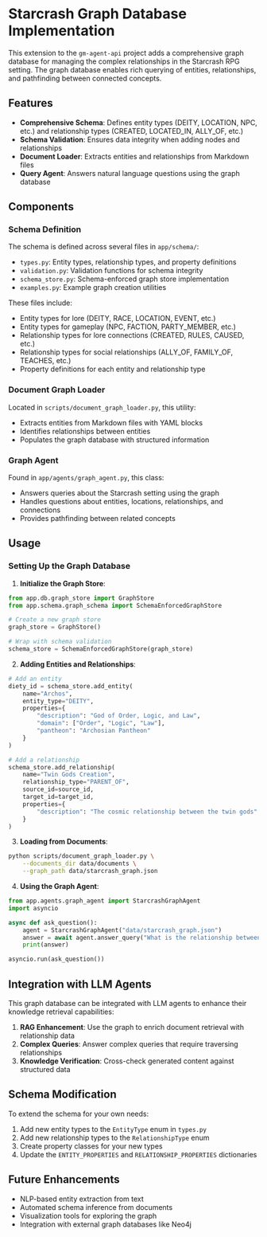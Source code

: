 # Starcrash Graph Database Implementation

This extension to the `gm-agent-api` project adds a comprehensive graph database for managing the complex relationships in the Starcrash RPG setting. The graph database enables rich querying of entities, relationships, and pathfinding between connected concepts.

## Features

- **Comprehensive Schema**: Defines entity types (DEITY, LOCATION, NPC, etc.) and relationship types (CREATED, LOCATED_IN, ALLY_OF, etc.)
- **Schema Validation**: Ensures data integrity when adding nodes and relationships
- **Document Loader**: Extracts entities and relationships from Markdown files
- **Query Agent**: Answers natural language questions using the graph database

## Components

### Schema Definition

The schema is defined across several files in `app/schema/`:

- `types.py`: Entity types, relationship types, and property definitions
- `validation.py`: Validation functions for schema integrity
- `schema_store.py`: Schema-enforced graph store implementation
- `examples.py`: Example graph creation utilities

These files include:

- Entity types for lore (DEITY, RACE, LOCATION, EVENT, etc.)
- Entity types for gameplay (NPC, FACTION, PARTY_MEMBER, etc.)
- Relationship types for lore connections (CREATED, RULES, CAUSED, etc.)
- Relationship types for social relationships (ALLY_OF, FAMILY_OF, TEACHES, etc.)
- Property definitions for each entity and relationship type

### Document Graph Loader

Located in `scripts/document_graph_loader.py`, this utility:

- Extracts entities from Markdown files with YAML blocks
- Identifies relationships between entities
- Populates the graph database with structured information

### Graph Agent

Found in `app/agents/graph_agent.py`, this class:

- Answers queries about the Starcrash setting using the graph
- Handles questions about entities, locations, relationships, and connections
- Provides pathfinding between related concepts

## Usage

### Setting Up the Graph Database

1. **Initialize the Graph Store**:

```python
from app.db.graph_store import GraphStore
from app.schema.graph_schema import SchemaEnforcedGraphStore

# Create a new graph store
graph_store = GraphStore()

# Wrap with schema validation
schema_store = SchemaEnforcedGraphStore(graph_store)
```

2. **Adding Entities and Relationships**:

```python
# Add an entity
diety_id = schema_store.add_entity(
    name="Archos",
    entity_type="DEITY",
    properties={
        "description": "God of Order, Logic, and Law",
        "domain": ["Order", "Logic", "Law"],
        "pantheon": "Archosian Pantheon"
    }
)

# Add a relationship
schema_store.add_relationship(
    name="Twin Gods Creation",
    relationship_type="PARENT_OF",
    source_id=source_id,
    target_id=target_id,
    properties={
        "description": "The cosmic relationship between the twin gods"
    }
)
```

3. **Loading from Documents**:

```bash
python scripts/document_graph_loader.py \
    --documents_dir data/documents \
    --graph_path data/starcrash_graph.json
```

4. **Using the Graph Agent**:

```python
from app.agents.graph_agent import StarcrashGraphAgent
import asyncio

async def ask_question():
    agent = StarcrashGraphAgent("data/starcrash_graph.json")
    answer = await agent.answer_query("What is the relationship between Archos and Nef?")
    print(answer)

asyncio.run(ask_question())
```

## Integration with LLM Agents

This graph database can be integrated with LLM agents to enhance their knowledge retrieval capabilities:

1. **RAG Enhancement**: Use the graph to enrich document retrieval with relationship data
2. **Complex Queries**: Answer complex queries that require traversing relationships
3. **Knowledge Verification**: Cross-check generated content against structured data

## Schema Modification

To extend the schema for your own needs:

1. Add new entity types to the `EntityType` enum in `types.py`
2. Add new relationship types to the `RelationshipType` enum
3. Create property classes for your new types
4. Update the `ENTITY_PROPERTIES` and `RELATIONSHIP_PROPERTIES` dictionaries

## Future Enhancements

- NLP-based entity extraction from text
- Automated schema inference from documents
- Visualization tools for exploring the graph
- Integration with external graph databases like Neo4j
